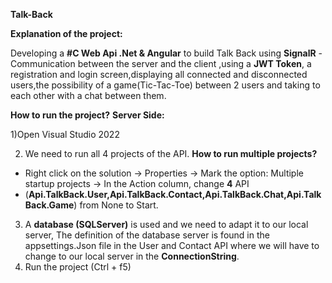 **Talk-Back**

**Explanation of the project:**

Developing a **#C Web Api .Net & Angular** to build Talk Back using **SignalR** - Communication between
the server and the client ,using a **JWT Token**, a registration and login screen,displaying all
connected and disconnected users,the possibility of a game(Tic-Tac-Toe) between 2 users and taking 
to each other with a chat between them.

**How to run the project?**
**Server Side:**

1)Open Visual Studio 2022



2) We need to run all 4 projects of the API.
**How to run multiple projects?**
* Right click on the solution -> Properties -> Mark the option: Multiple startup projects -> In the Action column, change **4** API
* (**Api.TalkBack.User,Api.TalkBack.Contact,Api.TalkBack.Chat,Api.TalkBack.Game**) from None to Start.
3) A **database (SQLServer)** is used and we need to adapt it to our local server,
  The definition of the database server is found in the appsettings.Json file
  in the User and Contact API where we will have to change to our local server in the **ConnectionString**.
4) Run the project (Ctrl + f5)
